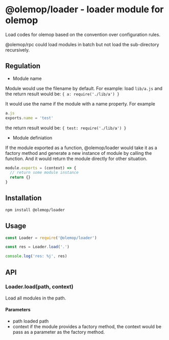 # @olemop/loader - loader module for olemop

Load codes for olemop based on the convention over configuration rules.

@olemop/rpc could load modules in batch but not load the sub-directory recursively.

## Regulation

- Module name

Module would use the filename by default. For example: load `lib/a.js` and the return result would be: `{ a: require('./lib/a') }`

It would use the name if the module with a name property. For example

```javascript
a.js
exports.name = 'test'
```

the return result would be: `{ test: require('./lib/a') }`

- Module definiation

If the module exported as a function, @olemop/loader would take it as a factory method and generate a new instance of module by calling the function. And it would return the module directly for other situation.

```javascript
module.exports = (context) => {
  // return some module instance
  return {}
}
```

## Installation

```bash
npm install @olemop/loader
```

## Usage

``` javascript
const Loader = require('@olemop/loader')

const res = Loader.load('.')

console.log('res: %j', res)
```

## API

### Loader.load(path, context)

Load all modules in the path.

#### Parameters

- path loaded path
- context if the module provides a factory method, the context would be pass as a parameter as the factory method.
